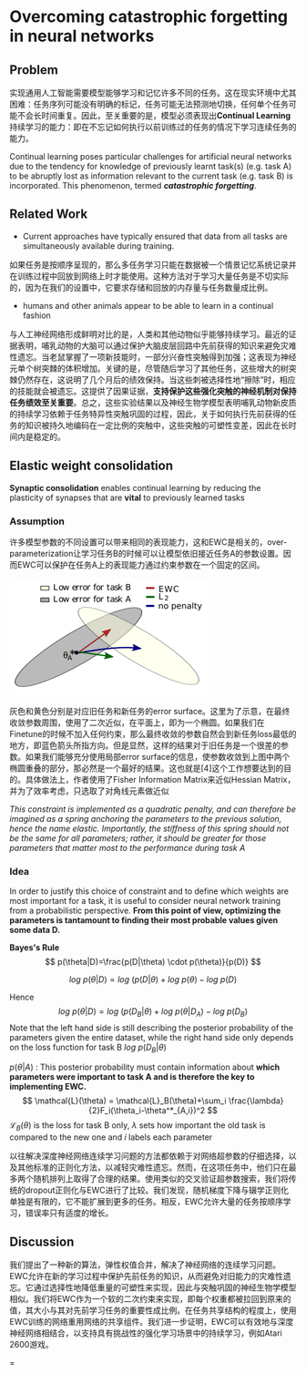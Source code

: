 # Overcoming catastrophic forgetting in neural networks

## Problem

实现通用人工智能需要模型能够学习和记忆许多不同的任务。这在现实环境中尤其困难：任务序列可能没有明确的标记，任务可能无法预测地切换，任何单个任务可能不会长时间重复。因此，至关重要的是，模型必须表现出**Continual Learning**持续学习的能力：即在不忘记如何执行以前训练过的任务的情况下学习连续任务的能力。

Continual learning poses particular challenges for artificial neural networks due to the tendency for knowledge of previously learnt task(s) (e.g. task A) to be abruptly lost as information relevant to the current task (e.g. task B) is incorporated. This phenomenon, termed ***catastrophic forgetting***.

## Related Work

- Current approaches have typically ensured that data from all tasks are simultaneously available during training.

如果任务是按顺序呈现的，那么多任务学习只能在数据被一个情景记忆系统记录并在训练过程中回放到网络上时才能使用。这种方法对于学习大量任务是不切实际的，因为在我们的设置中，它要求存储和回放的内存量与任务数量成比例。

- humans and other animals appear to be able to learn in a continual fashion

与人工神经网络形成鲜明对比的是，人类和其他动物似乎能够持续学习。最近的证据表明，哺乳动物的大脑可以通过保护大脑皮层回路中先前获得的知识来避免灾难性遗忘。当老鼠掌握了一项新技能时，一部分兴奋性突触得到加强；这表现为神经元单个树突棘的体积增加。关键的是，尽管随后学习了其他任务，这些增大的树突棘仍然存在，这说明了几个月后的绩效保持。当这些刺被选择性地“擦除”时，相应的技能就会被遗忘。这提供了因果证据，**支持保护这些强化突触的神经机制对保持任务绩效至关重要**。总之，这些实验结果以及神经生物学模型表明哺乳动物新皮质的持续学习依赖于任务特异性突触巩固的过程，因此，关于如何执行先前获得的任务的知识被持久地编码在一定比例的突触中，这些突触的可塑性变差，因此在长时间内是稳定的。

## Elastic weight consolidation

**Synaptic consolidation** enables continual learning by reducing the plasticity of synapses that are **vital** to previously learned tasks

### Assumption

许多模型参数的不同设置可以带来相同的表现能力，这和EWC是相关的，over-parameterization让学习任务B的时候可以让模型依旧接近任务A的参数设置。因而EWC可以保护在任务A上的表现能力通过约束参数在一个固定的区间。

![EWC](./img/EWC.png)

灰色和黄色分别是对应旧任务和新任务的error surface。这里为了示意，在最终收敛参数周围，使用了二次近似，在平面上，即为一个椭圆。如果我们在Finetune的时候不加入任何约束，那么最终收敛的参数自然会到新任务loss最低的地方，即蓝色箭头所指方向。但是显然，这样的结果对于旧任务是一个很差的参数。如果我们能够充分使用局部error surface的信息，使参数收敛到上图中两个椭圆重叠的部分，那必然是一个最好的结果。这也就是[4]这个工作想要达到的目的。具体做法上，作者使用了Fisher Information Matrix来近似Hessian Matrix，并为了效率考虑，只选取了对角线元素做近似

*This constraint is implemented as a quadratic penalty, and can therefore be imagined as a spring anchoring the parameters to the previous solution, hence the name elastic. Importantly, the stiffness of this spring should not be the same for all parameters; rather, it should be greater for those parameters that matter most to the performance during task A*

### Idea

In order to justify this choice of constraint and to define which weights are most important for a task, it is useful to consider neural network training from a probabilistic perspective. **From this point of view, optimizing the parameters is tantamount to finding their most probable values given some data D.**

**Bayes's Rule**
$$
p(\theta|D)=\frac{p(D|\theta) \cdot p(\theta)}{p(D)}
$$

$$
log \ p(\theta|D)= log \ (p(D|\theta) + log \ p(\theta)-log \ p(D)
$$


Hence
$$
log \ p(\theta|D)= log \ (p(D_B|\theta) + log \ p(\theta|D_A)-log \ p(D_B)
$$
Note that the left hand side is still describing the posterior probability of the parameters given the entire dataset, while the right hand side only depends on the loss function for task B $log \ p(D_B|\theta)$

$p(\theta|A)$ : This posterior probability must contain information about **which parameters were important to task A and is therefore the key to implementing EWC.**
$$
\mathcal{L}(\theta) = \mathcal{L}_B(\theta)+\sum_i \frac{\lambda}{2}F_i(\theta_i-\theta^*_{A,i})^2 
$$
$\mathcal{L}_B(\theta)$ is the loss for task B only, $\lambda$ sets how important the old task is compared to the new one and $i$ labels each parameter



以往解决深度神经网络连续学习问题的方法都依赖于对网络超参数的仔细选择，以及其他标准的正则化方法，以减轻灾难性遗忘。然而，在这项任务中，他们只在最多两个随机排列上取得了合理的结果。使用类似的交叉验证超参数搜索，我们将传统的dropout正则化与EWC进行了比较。我们发现，随机梯度下降与辍学正则化单独是有限的，它不能扩展到更多的任务。相反，EWC允许大量的任务按顺序学习，错误率只有适度的增长。

## Discussion

我们提出了一种新的算法，弹性权值合并，解决了神经网络的连续学习问题。EWC允许在新的学习过程中保护先前任务的知识，从而避免对旧能力的灾难性遗忘。它通过选择性地降低重量的可塑性来实现，因此与突触巩固的神经生物学模型相似。我们将EWC作为一个软的二次约束来实现，即每个权重都被拉回到原来的值，其大小与其对先前学习任务的重要性成比例。在任务共享结构的程度上，使用EWC训练的网络重用网络的共享组件。我们进一步证明，EWC可以有效地与深度神经网络相结合，以支持具有挑战性的强化学习场景中的持续学习，例如Atari 2600游戏。









=
